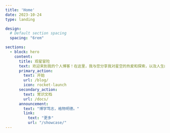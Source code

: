 ```yaml
---
title: 'Home'
date: 2023-10-24
type: landing

design:
  # Default section spacing
  spacing: "6rem"

sections:
  - block: hero
    content:
      title: 观星冒险
      text: 欢迎来到我的个人博客！在这里，我与您分享我对星空的热爱和探索，以及人生的思考和体验。无论您是天文爱好者、哲学追寻者还是寻找灵感的人，我希望我的博客能为您带来一份启发和共鸣。 🎉
      primary_action:
        text: 开始
        url: /blog/
        icon: rocket-launch
      secondary_action:
        text: 常识文档
        url: /docs/
      announcement:
        text: "博学笃志，格物明德。"
        link:
          text: "更多"
          url: "/showcase/"
---
```

